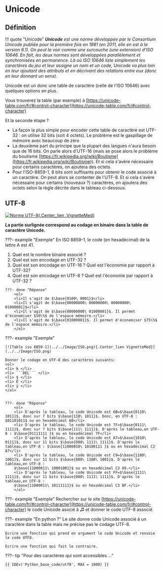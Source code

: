 # Unicode

## Définition

!!! quote "Unicode"
    _**Unicode** est une norme développée par le Consortium Unicode publiée pour la première fois en 1991 (en 2011, elle en est à la version 6.1). On peut la voir comme une surcouche (une extension) d’ISO 10646. En fait, les deux normes sont développées parallèlement et synchronisées en permanence. Là où ISO 10646 liste simplement les caractères du jeu et leur assigne un nom et un code, Unicode va plus loin en leur ajoutant des attributs et en décrivant des relations entre eux (donc en leur donnant un sens)._

 

Unicode est un donc une table de caractère (celle de l'ISO 10646) avec quelques options en plus.

Vous trouverez la table (par exemple) à [https://unicode-table.com/fr/#control-character](https://unicode-table.com/fr/#control-character)

Et la seconde étape ?

- La façon la plus simple pour encoder cette table de caractère est UTF-32 : on utilise 32 bits (soit $4$ octets). Le problème est le gaspillage de mémoire avec beaucoup de zéro
- La deuxième part du principe que la plupart des langues n'aura besoin que de 16 bits. On parle alors d'UTF-16 (mais se pose alors le problème du boutisme [https://fr.wikipedia.org/wiki/Boutisme](https://fr.wikipedia.org/wiki/Boutisme)). Et si cela s'avère nécessaire pour certains caractères, on ajoutera des octets.
- Pour l'ISO-8859-1, 8 bits sont suffisants pour obtenir le code associé à un caractère. On peut alors se contenter de l'UTF-8. Et si cela s'avère nécessaire pour certains (nouveaux ?) caractères, on ajoutera des octets selon la règle décrite dans le tableau ci-dessous.

## UTF-8

[![Norme UTF-8](../../Image/UTF8_01.png){.Center_lien .VignetteMed}](../../Image/UTF8_01.png)

**La partie surlignée correspond au codage en binaire dans la table de caractère Unicode.**


???- example "Exemple"
    En ISO 8859-1, le code (en hexadécimal) de la lettre A est  41.
    <ol>
    <li> Quel est le nombre binaire associé ?</li>
    <li> Quel est son encodage en UTF-32 ?</li>
    <li> Quel est son encodage en UTF-16 ? Quel est l'économie par rapport à UTF-32?</li>
    <li> Quel est son encodage en UTF-8 ? Quel est l'économie  par rapport à UTF-32 ?</li>
    </ol>

    ???- done "Réponse"
        <ol>
        <li>Il s'agit de $\base{0100\ 0001}$</li>
        <li>Il s'agit de $\base{00000000\ 00000000\ 00000000\ 01000001}$</li>
        <li>Il s'agit de $\base{00000000\ 01000001}$. Il permet d'économiser $50\%$ de l'espace mémoire.</li>
        <li>Il s'agit de $\base{01000001}$. Il permet d'économiser $75\%$ de l'espace mémoire.</li>
        </ol>
 
???- example "Exemple"

    [![Table iso 8859-1](../../Image/ISO.png){.Center_lien VignetteMed}](../../Image/ISO.png)

    Donner le codage en UTF-8 des caractères suivants:
    <ol>
    <li> k </li>
    <li> ```DEL``` </li>
    <li> § </li>
    <li> É </li>
    <li> ÿ </li>
    </ol>


    ???- done "Réponse"
        <ol>
        <li> D'après le tableau, le code Unicode est 6B=$\base{0110\ 1011}$, donc sur 7 bits $\base{110\ 1011}$. Donc, en UTF-8 : $01101011$ ou en hexadécimal 6B</li>
        <li> D'après le tableau, le code Unicode est 7F=$\base{0111\ 1111}$, donc sur 7 bits $\base{111\ 1111}$. D'après le tableau,en UTF-8 : $\base{01111111 }$ ou en hexadécimal 7F</li>
        <li> D'après le tableau, le code Unicode est A7=$\base{1010\ 0111}$, donc sur 11 bits $\base{000\ 1111\ 1111}$. D'après le tableau,en UTF-8 : $\base{11000010\ 10100111 }$ ou en hexadécimal C2 A7</li>
        <li> D'après le tableau, le code Unicode est C9=$\base{1100\ 1001}$, donc sur 11 bits $\base{000\ 1100\ 1001}$. D'après le tableau,en UTF-8 : 
        $\base{11000011\ 10001001}$ ou en hexadécimal C3 89.</li>
        <li> D'après le tableau, le code Unicode est FF=$\base{1111\ 1111}$, donc sur 11 bits $\base{000\ 1111\ 1111}$. D'après le tableau,en UTF-8 : 
        $\base{11000011\ 10111111}$ ou en hexadécimal C3 BF.</li>
        </ol>

???- example "Exemple"
    Rechercher sur le site [https://unicode-table.com/fr/#control-character](https://unicode-table.com/fr/#control-character) le code Unicode asocié à &#9835; et donner le code UTF-8 associé.

???- example "En python ?"
    Le site donne code Unicode associé à un caractère dans la table mais ne précise pas le codage UTF-8.

    Ecrire une fonction qui prend en argument le code Unicode et renvoie le code UTF8.

    Ecrire une fonction qui fait le contraire.

???- tip "Pour des caractères qui sont accessibles ..."

    {{ IDEv('Python_base_code/utf8', MAX = 1000) }}

